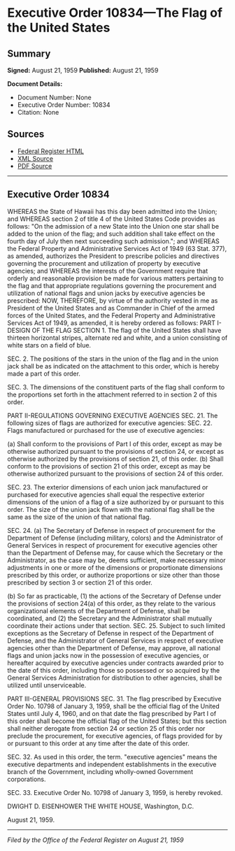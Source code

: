 # Executive Order 10834—The Flag of the United States

## Summary

**Signed:** August 21, 1959
**Published:** August 21, 1959

**Document Details:**
- Document Number: None
- Executive Order Number: 10834
- Citation: None

## Sources
- [Federal Register HTML](https://www.presidency.ucsb.edu/documents/executive-order-10834-the-flag-the-united-states)
- [XML Source](None)
- [PDF Source](None)

---

## Executive Order 10834

WHEREAS the State of Hawaii has this day been admitted into the Union; and
WHEREAS section 2 of title 4 of the United States Code provides as follows: "On the admission of a new State into the Union one star shall be added to the union of the flag; and such addition shall take effect on the fourth day of July then next succeeding such admission."; and
WHEREAS the Federal Property and Administrative Services Act of 1949 (63 Stat. 377), as amended, authorizes the President to prescribe policies and directives governing the procurement and utilization of property by executive agencies; and
WHEREAS the interests of the Government require that orderly and reasonable provision be made for various matters pertaining to the flag and that appropriate regulations governing the procurement and utilization of national flags and union jacks by executive agencies be prescribed:
NOW, THEREFORE, by virtue of the authority vested in me as President of the United States and as Commander in Chief of the armed forces of the United States, and the Federal Property and Administrative Services Act of 1949, as amended, it is hereby ordered as follows:
PART I-DESIGN OF THE FLAG
SECTION 1. The flag of the United States shall have thirteen horizontal stripes, alternate red and white, and a union consisting of white stars on a field of blue.

SEC. 2. The positions of the stars in the union of the flag and in the union jack shall be as indicated on the attachment to this order, which is hereby made a part of this order.

SEC. 3. The dimensions of the constituent parts of the flag shall conform to the proportions set forth in the attachment referred to in section 2 of this order.

PART II-REGULATIONS GOVERNING EXECUTIVE AGENCIES
SEC. 21. The following sizes of flags are authorized for executive agencies:
SEC. 22. Flags manufactured or purchased for the use of executive agencies:

(a) Shall conform to the provisions of Part I of this order, except as may be otherwise authorized pursuant to the provisions of section 24, or except as otherwise authorized by the provisions of section 21, of this order.
(b) Shall conform to the provisions of section 21 of this order, except as may be otherwise authorized pursuant to the provisions of section 24 of this order.

SEC. 23. The exterior dimensions of each union jack manufactured or purchased for executive agencies shall equal the respective exterior dimensions of the union of a flag of a size authorized by or pursuant to this order. The size of the union jack flown with the national flag shall be the same as the size of the union of that national flag.

SEC. 24. (a) The Secretary of Defense in respect of procurement for the Department of Defense (including military, colors) and the Administrator of General Services in respect of procurement for executive agencies other than the Department of Defense may, for cause which the Secretary or the Administrator, as the case may be, deems sufficient, make necessary minor adjustments in one or more of the dimensions or proportionate dimensions prescribed by this order, or authorize proportions or size other than those prescribed by section 3 or section 21 of this order.

(b) So far as practicable, (1) the actions of the Secretary of Defense under the provisions of section 24(a) of this order, as they relate to the various organizational elements of the Department of Defense, shall be coordinated, and (2) the Secretary and the Administrator shall mutually coordinate their actions under that section.
SEC. 25. Subject to such limited exceptions as the Secretary of Defense in respect of the Department of Defense, and the Administrator of General Services in respect of executive agencies other than the Department of Defense, may approve, all national flags and union jacks now in the possession of executive agencies, or hereafter acquired by executive agencies under contracts awarded prior to the date of this order, including those so possessed or so acquired by the General Services Administration for distribution to other agencies, shall be utilized until unserviceable.

PART III-GENERAL PROVISIONS
SEC. 31. The flag prescribed by Executive Order No. 10798 of January 3, 1959, shall be the official flag of the United States until July 4, 1960, and on that date the flag prescribed by Part I of this order shall become the official flag of the United States; but this section shall neither derogate from section 24 or section 25 of this order nor preclude the procurement, for executive agencies, of flags provided for by or pursuant to this order at any time after the date of this order.

SEC. 32. As used in this order, the term. "executive agencies" means the executive departments and independent establishments in the executive branch of the Government, including wholly-owned Government corporations.

SEC. 33. Executive Order No. 10798 of January 3, 1959, is hereby revoked.

DWIGHT D. EISENHOWER
THE WHITE HOUSE,
Washington, D.C.

August 21, 1959.

---

*Filed by the Office of the Federal Register on August 21, 1959*
